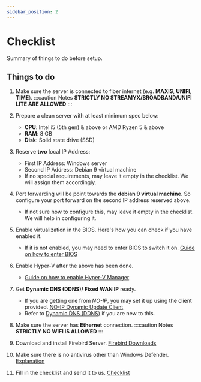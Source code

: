```yaml
---
sidebar_position: 2
---
```


# Checklist

Summary of things to do before setup.

## Things to do
1. Make sure the server is connected to fiber internet (e.g. **MAXIS**, **UNIFI**, **TIME**).
:::caution Notes
**STRICTLY NO STREAMYX/BROADBAND/UNIFI LITE ARE ALLOWED**
:::
2. Prepare a clean server with at least minimum spec below:
    - **CPU**: Intel i5 (5th gen) & above or AMD Ryzen 5 & above
    - **RAM**: 8 GB
    - **Disk**: Solid state drive (SSD)
3. Reserve **two** local IP Address:
    - First IP Address: Windows server
    - Second IP Address: Debian 9 virtual machine
    - If no special requirements, may leave it empty in the checklist. We will assign them accordingly.
4. Port forwarding will be point towards the **debian 9 virtual machine**. So configure your port forward on the second IP address reserved above.
    - If not sure how to configure this, may leave it empty in the checklist. We will help in configuring it.
5. Enable virtualization in the BIOS. Here's how you can check if you have enabled it.
    - If it is not enabled, you may need to enter BIOS to switch it on. [Guide on how to enter BIOS](https://www.laptopmag.com/articles/access-bios-windows-10)

6. Enable Hyper-V after the above has been done.
    - [Guide on how to enable Hyper-V Manager](https://www.nextofwindows.com/how-to-enable-configure-and-use-hyper-v-on-windows-10)

7. Get **Dynamic DNS (DDNS)/ Fixed WAN IP** ready.
    - If you are getting one from *NO-IP*, you may set it up using the client provided. [NO-IP Dynamic Update Client](https://www.noip.com/download?page=win)
    - Refer to [Dynamic DNS (DDNS)](./ddns) if you are new to this.
8. Make sure the server has **Ethernet** connection.
:::caution Notes
**STRICTLY NO WIFI IS ALLOWED**
:::
9. Download and install Firebird Server. [Firebird Downloads](https://firebirdsql.org/en/firebird-3-0-6/)
10. Make sure there is no antivirus other than Windows Defender. [Explanation](./server.md#operating-system)
11. Fill in the checklist and send it to us. [Checklist](https://docs.google.com/spreadsheets/d/1iqCgQMDHGcTYtt0HSgAsEAPTED1eltnQj8ywJdwYYx0/edit?usp=sharing)
